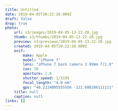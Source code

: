 ```yaml
---
title: Untitled
date: 2019-04-05T20:22:20.000Z
draft: false
drop: true
photo:
    url: s3/images/2019-04-05-13-22-20.jpg
    thumb: s3/thumbs/2019-04-05-13-22-20.jpg
    preview: s3/previews/2019-04-05-13-22-20.jpg
    created: 2019-04-05T20:22:20.000Z
    exif:
        make: Apple
        model: "iPhone 7"
        lens: "iPhone 7 back camera 3.99mm f/1.8"
        iso: 20
        aperture: 1.8
        shutter_speed: 1/3195
        focal_length: "4.0 mm"
        gps: "48.2224805555556 -122.688286111111"
    title: null
    caption: null
links: []
---
```

